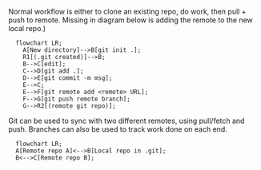 Normal workflow is either to clone an existing repo, do work, then pull + push to remote.
Missing in diagram below is adding the remote to the new local repo.)
```mermaid
  flowchart LR;
    A[New directory]-->B[git init .];
    R1[(.git created)]-->B;
    B-->C[edit];
    C-->D[git add .];
    D-->E[git commit -m msg];
    E-->C;
    E-->F[git remote add <remote> URL];
    F-->G[git push remote branch];
    G-->R2[(remote git repo)];
```




Git can be used to sync with two different remotes, using pull/fetch and push.
Branches can also be used to track work done on each end.

```mermaid
  flowchart LR;
  A[Remote repo A]<-->B[Local repo in .git];
  B<-->C[Remote repo B];
```
